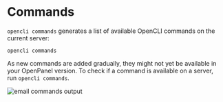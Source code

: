 # Commands 

`opencli commands` generates a list of available OpenCLI commands on the current server:

```
opencli commands
```


As new commands are added gradually, they might not yet be available in your OpenPanel version. To check if a command is available on a server, run `opencli commands`.

![email commands output](https://i.postimg.cc/HLnzK8KZ/email-commands.png)
